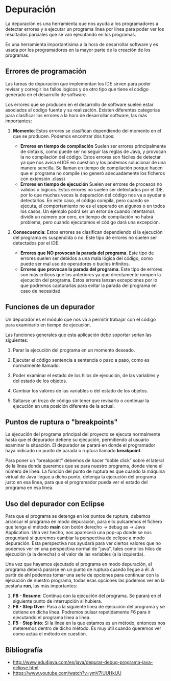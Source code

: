 # Depuración

La depuración es una herramienta que nos ayuda a los programadores a detectar errores y a ejecutar un programa línea por línea para poder ver los resultados parciales que se van ejecutando en los programas.

Es una herramienta importantísima a la hora de desarrollar software y es usada por los programadores en la mayor parte de la creación de los programas.

## Errores de programación

Las tareas de depuración que implementan los IDE sirven para poder revisar y corregir los fallos lógicos y de otro tipo que tiene el código generado en el desarrollo de software.

Los errores que se producen en el desarrollo de software suelen estar asociados al código fuente y su realización. Existen diferentes categorías para clasificar los errores a la hora de desarrollar software, las más importantes:

1. <b>Momento</b>: Estos errores se clasifican dependiendo del momento en el que se producen. Podemos encontrar dos tipos:

    - <b>Errores en tiempo de compilación</b> Suelen ser errores principalmente de sintaxis, como puede ser no seguir las reglas de Java, y provocan la no compilación del código. Estos errores son fáciles de detectar ya que nos avisa el IDE en cuestión y los podemos solucionar de una manera sencilla. Se llaman en tiempo de compilación porque hacen que el programa no compile (no generó adecuadamente los ficheros con extensión .class)
    - <b>Errores en tiempo de ejecución</b> Suelen ser errores de procesos no validos o lógicos. Estos errores no suelen ser detectados por el IDE, por lo que muchas veces la depuración del código nos va a ayudar a detectarlos. En este caso, el código compila, pero cuando se ejecuta, el comportamiento no es el esperado en algunos o en todos los casos. Un ejemplo podrá ser un error de cuando intentamos dividir un número por cero, en tiempo de compilación no habrá problema, pero cuando ejecutamos el código dará una excepción. 

2. <b>Consecuencia</b>: Estos errores se clasifican dependiendo si la ejecución del programa es suspendida o no. Este tipo de errores no suelen ser detectados por el IDE.

    - <b>Errores que NO provocan la parada del programa</b>. Este tipo de errores suelen ser debidos a una mala lógica del código, como puede ser mal uso de operadores o bucles infinitos.
    - <b>Errores que provocan la parada del programa</b>. Este tipo de errores son más críticos que los anteriores ya que directamente rompen la ejecución del programa. Estos errores lanzan excepciones por lo que podremos capturarlas para evitar la parada del programa en caso de necesidad.

## Funciones de un depurador

Un depurador es el módulo que nos va a permitir trabajar con el código para examinarlo en tiempo de ejecución.

Las funciones generales que esta aplicación debe soportar serían las siguientes:

1. Parar la ejecución del programa en un momento deseado.

2. Ejecutar el código sentencia a sentencia o paso a paso, como es normalmente llamado.

3. Poder examinar el estado de los hilos de ejecución, de las variables y del estado de los objetos.

4. Cambiar los valores de las variables o del estado de los objetos.

5. Saltarse un trozo de código sin tener que revisarlo o continuar la ejecución en una posición diferente de la actual.

## Puntos de ruptura o "breakpoints"

La ejecución del programa principal del proyecto se ejecuta normalmente hasta que el depurador detiene su ejecución, permitiendo al usuario examinar la situación. El depurador se parará en donde el programador haya indicado un punto de parada o ruptura llamado **breakpoint**.

Para poner un "breakpoint" debemos de hacer “doble click” sobre el lateral de la línea donde queremos que se para nuestro programa, donde viene el número de línea. La función del punto de ruptura es que cuando la máquina virtual de Java llegue a dicho punto, detenga la ejecución del programa justo en esa linea, para que el programador pueda ver el estado del programa en esa linea.

## Uso del depurador con Eclipse

Para que el programa se detenga en los puntos de ruptura, debemos arrancar el programa en modo depuración, para ello pulsaremos el fichero que tenga el método <b>main</b> con botón derecho -> debug as -> Java Application. Una vez hecho, nos aparecerá una pop-up donde se nos preguntará si queremos cambiar la perspectiva de eclipse a modo depuración. Esta perspectiva nos ayudará para ver ciertos valores que no podemos ver en una perspectiva normal de "java", tales como los hilos de ejecución (a la derecha) o el valor de las variables (a la izquierda).

Una vez que hayamos ejecutado el programa en modo depuración, el programa deberá pararse en un punto de ruptura cuando llegue a él. A partir de ahí podemos tomar una serie de opciones para continuar con la ejecución de nuestro programa, todas esas opciones las podemos ver en la pestaña <b>run</b>, las más importantes:

1. <b>F8 - Resume</b>: Continua con la ejecución del programa. Se parará en el siguiente punto de interrupción si hubiera.
2. <b>F6 - Step Over</b>: Pasa a la siguiente línea de ejecución del programa y se detiene en dicha línea. Podremos pulsar repetidamente F6 para ir ejecutando el programa línea a línea.
3. <b>F5 - Step Into</b>: Si la línea en la que estamos es un método, entonces nos meteremos dentro de dicho método. Es muy útil cuando queremos ver como actúa el método en cuestión.

## Bibliografía

- <http://www.edu4java.com/es/java/depurar-debug-programa-java-eclipse.html>
- <https://www.youtube.com/watch?v=ymV7lUUHkUU>